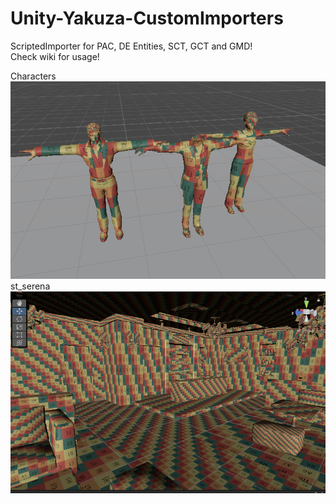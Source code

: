 # Unity-Yakuza-CustomImporters
ScriptedImporter for PAC, DE Entities, SCT, GCT and GMD!
<br>Check wiki for usage!


Characters
<br>
![Image](https://github.com/Fronkln/Unity-Yakuza-CustomImporters/blob/main/preview.PNG)
<br>
st_serena
<br>
![Image](https://github.com/Fronkln/Unity-Yakuza-CustomImporters/blob/main/preview2.PNG)
